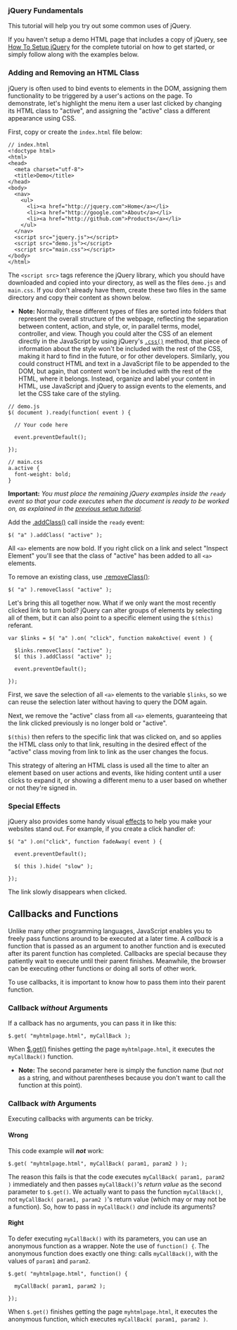 ### jQuery Fundamentals

This tutorial will help you try out some common uses of jQuery.

If you haven't setup a demo HTML page that includes a copy of jQuery, see [How To Setup jQuery](http://learn.jquery.com/about-jquery/how-to-setup-jQuery/) for the complete tutorial on how to get started, or simply follow along with the examples below.

### Adding and Removing an HTML Class

jQuery is often used to bind events to elements in the DOM, assigning them functionality to be triggered by a user's actions on the page. To demonstrate, let's highlight the menu item a user last clicked by changing its HTML class to "active", and assigning the "active" class a different appearance using CSS.

First, copy or create the `index.html` file below:

```
// index.html
<!doctype html>
<html>
<head>
  <meta charset="utf-8">
  <title>Demo</title>
</head>
<body>
  <nav>
    <ul>
      <li><a href="http://jquery.com">Home</a></li>
      <li><a href="http://google.com">About</a></li>
      <li><a href="http://github.com">Products</a></li>
    </ul>
  </nav>
  <script src="jquery.js"></script>
  <script src="demo.js"></script>
  <script src="main.css"></script>
</body>
</html>
```

The `<script src>` tags reference the jQuery library, which you should have downloaded and copied into your directory, as well as the files `demo.js` and `main.css`. If you don't already have them, create these two files in the same directory and copy their content as shown below.

* **Note:** Normally, these different types of files are sorted into folders that represent the overall structure of the webpage, reflecting the separation between content, action, and style, or, in parallel terms, model, controller, and view. Though you could alter the CSS of an element directly in the JavaScript by using jQuery's [`.css()`](http://api.jquery.com/css/) method, that piece of information about the style won't be included with the rest of the CSS, making it hard to find in the future, or for other developers. Similarly, you could construct HTML and text in a JavaScript file to be appended to the DOM, but again, that content won't be included with the rest of the HTML, where it belongs. Instead, organize and label your content in HTML, use JavaScript and jQuery to assign events to the elements, and let the CSS take care of the styling.

```
// demo.js
$( document ).ready(function( event ) {

  // Your code here

  event.preventDefault();

});
```

```
// main.css
a.active {
  font-weight: bold;
}
```

**Important:** *You must place the remaining jQuery examples inside the `ready` event so that your code executes when the document is ready to be worked on, as explained in the [previous setup tutorial](http://learn.jquery.com/about-jquery/how-to-setup-jQuery/).*

Add the [.addClass()](http://api.jquery.com/addClass/) call inside the `ready` event:

```
$( "a" ).addClass( "active" );
```

All `<a>` elements are now bold. If you right click on a link and select "Inspect Element" you'll see that the class of "active" has been added to all `<a>` elements.

To remove an existing class, use [.removeClass()](http://api.jquery.com/removeClass/):

```
$( "a" ).removeClass( "active" );
```

Let's bring this all together now. What if we only want the most recently clicked link to turn bold? jQuery can alter groups of elements by selecting all of them, but it can also point to a specific element using the `$(this)` referant.

```
var $links = $( "a" ).on( "click", function makeActive( event ) {

  $links.removeClass( "active" );
  $( this ).addClass( "active" );

  event.preventDefault();

});
```

First, we save the selection of all `<a>` elements to the variable `$links`, so we can reuse the selection later without having to query the DOM again.

Next, we remove the "active" class from all `<a>` elements, guaranteeing that the link clicked previously is no longer bold or "active".

`$(this)` then refers to the specific link that was clicked on, and so applies the HTML class only to that link, resulting in the desired effect of the "active" class moving from link to link as the user changes the focus.

This strategy of altering an HTML class is used all the time to alter an element based on user actions and events, like hiding content until a user clicks to expand it, or showing a different menu to a user based on whether or not they're signed in.

### Special Effects

jQuery also provides some handy visual [effects](http://api.jquery.com/category/effects/) to help you make your websites stand out. For example, if you create a click handler of:

```
$( "a" ).on("click", function fadeAway( event ) {

  event.preventDefault();

  $( this ).hide( "slow" );

});
```

The link slowly disappears when clicked.

## Callbacks and Functions

Unlike many other programming languages, JavaScript enables you to freely pass functions around to be executed at a later time. A *callback* is a function that is passed as an argument to another function and is executed after its parent function has completed. Callbacks are special because they patiently wait to execute until their parent finishes. Meanwhile, the browser can be executing other functions or doing all sorts of other work.

To use callbacks, it is important to know how to pass them into their parent function.

### Callback *without* Arguments

If a callback has no arguments, you can pass it in like this:

```
$.get( "myhtmlpage.html", myCallBack );
```

When [$.get()](http://api.jquery.com/jQuery.get/) finishes getting the page `myhtmlpage.html`, it executes the `myCallBack()` function.

* **Note:** The second parameter here is simply the function name (but *not* as a string, and without parentheses because you don't want to call the function at this point).

### Callback *with* Arguments

Executing callbacks with arguments can be tricky.

#### Wrong

This code example will ***not*** work:

```
$.get( "myhtmlpage.html", myCallBack( param1, param2 ) );
```

The reason this fails is that the code executes `myCallBack( param1, param2 )` immediately and then passes `myCallBack()`'s *return value* as the second parameter to `$.get()`. We actually want to pass the function `myCallBack()`, not `myCallBack( param1, param2 )`'s return value (which may or may not be a function). So, how to pass in `myCallBack()` *and* include its arguments?

#### Right

To defer executing `myCallBack()` with its parameters, you can use an anonymous function as a wrapper. Note the use of `function() {`. The anonymous function does exactly one thing: calls `myCallBack()`, with the values of `param1` and `param2`.

```
$.get( "myhtmlpage.html", function() {

  myCallBack( param1, param2 );

});
```

When `$.get()` finishes getting the page `myhtmlpage.html`, it executes the anonymous function, which executes `myCallBack( param1, param2 )`.